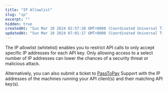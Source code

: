 ```yaml
---
title: "IP Allowlist"
slug: "ip"
excerpt: ""
hidden: true
createdAt: "Sun Mar 10 2024 02:57:28 GMT+0000 (Coordinated Universal Time)"
updatedAt: "Sun Mar 10 2024 07:01:17 GMT+0000 (Coordinated Universal Time)"
---
```

The IP allowlist (whitelist) enables you to restrict API calls to only accept specific IP addresses for each API key. Only allowing access to a select number of IP addresses can lower the chances of a security threat or malicious attack.

Alternatively, you can also submit a ticket to [PassToPay](john@chixi88.com) Support with the IP addresses of the machines running your API client(s) and their matching API key(s).
